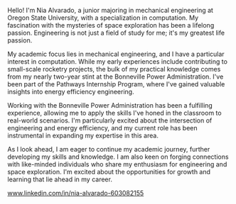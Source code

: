 Hello! I'm Nia Alvarado, a junior majoring in mechanical engineering at Oregon State University, with a specialization in computation. My fascination with the mysteries of space exploration has been a lifelong passion. Engineering is not just a field of study for me; it's my greatest life passion.

My academic focus lies in mechanical engineering, and I have a particular interest in computation. While my early experiences include contributing to small-scale rocketry projects, the bulk of my practical knowledge comes from my nearly two-year stint at the Bonneville Power Administration. I've been part of the Pathways Internship Program, where I've gained valuable insights into energy efficiency engineering.

Working with the Bonneville Power Administration has been a fulfilling experience, allowing me to apply the skills I've honed in the classroom to real-world scenarios. I'm particularly excited about the intersection of engineering and energy efficiency, and my current role has been instrumental in expanding my expertise in this area.

As I look ahead, I am eager to continue my academic journey, further developing my skills and knowledge. I am also keen on forging connections with like-minded individuals who share my enthusiasm for engineering and space exploration. I'm excited about the opportunities for growth and learning that lie ahead in my career.


www.linkedin.com/in/nia-alvarado-603082155
